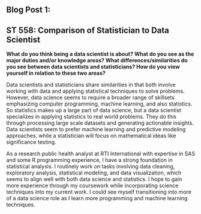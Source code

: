 ## Blog Post 1:
## ST 558: Comparison of Statistician to Data Scientist

**What do you think being a data scientist is about?  What do you see as the major duties and/or knowledge areas?  What differences/similarities do you see between data scientists and statisticians?  How do you view yourself in relation to these two areas?**

Data scientists and statisticians share similarities in that both involve working with data and applying statistical techniques to solve problems. However, data science seems to require a broader range of skillsets emphasizing computer programming, machine learning, and also statistics. So statistics makes up a large part of data science, but a data scientist specializes in applying statistics to real world problems. They do this through processing large scale datasets and generating actionable insights. Data scientists seem to prefer machine learning and predictive modeling approaches, while a statistician will focus on mathematical ideas like significance testing. 

As a research public health analyst at RTI International with expertise in SAS and some R programming experience, I have a strong foundation in statistical analysis.  I routinely work on tasks involving data cleaning, exploratory analysis, statistical modeling, and data visualization, which seems to align well with both data science and statistics. I hope to gain more experience through my coursework while incorporating science techniques into my current work. I could see myself transitioning into more of a data science role as I learn more programming and machine learning techniques.

